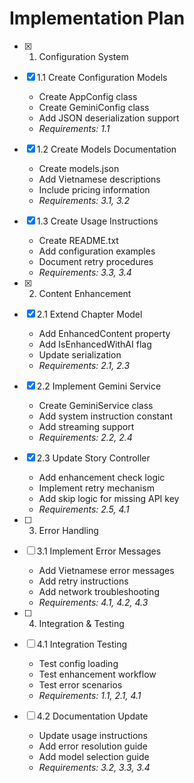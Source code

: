 # Implementation Plan

- [x] 1. Configuration System
- [x] 1.1 Create Configuration Models
  - Create AppConfig class
  - Create GeminiConfig class
  - Add JSON deserialization support
  - _Requirements: 1.1_

- [x] 1.2 Create Models Documentation
  - Create models.json
  - Add Vietnamese descriptions
  - Include pricing information
  - _Requirements: 3.1, 3.2_

- [x] 1.3 Create Usage Instructions
  - Create README.txt
  - Add configuration examples
  - Document retry procedures
  - _Requirements: 3.3, 3.4_

- [x] 2. Content Enhancement
- [x] 2.1 Extend Chapter Model
  - Add EnhancedContent property
  - Add IsEnhancedWithAI flag
  - Update serialization
  - _Requirements: 2.1, 2.3_

- [x] 2.2 Implement Gemini Service
  - Create GeminiService class
  - Add system instruction constant
  - Add streaming support
  - _Requirements: 2.2, 2.4_

- [x] 2.3 Update Story Controller
  - Add enhancement check logic
  - Implement retry mechanism
  - Add skip logic for missing API key
  - _Requirements: 2.5, 4.1_

- [ ] 3. Error Handling
- [ ] 3.1 Implement Error Messages
  - Add Vietnamese error messages
  - Add retry instructions
  - Add network troubleshooting
  - _Requirements: 4.1, 4.2, 4.3_

- [ ] 4. Integration & Testing
- [ ] 4.1 Integration Testing
  - Test config loading
  - Test enhancement workflow
  - Test error scenarios
  - _Requirements: 1.1, 2.1, 4.1_

- [ ] 4.2 Documentation Update
  - Update usage instructions
  - Add error resolution guide
  - Add model selection guide
  - _Requirements: 3.2, 3.3, 3.4_
